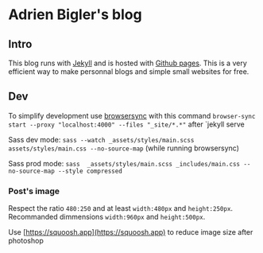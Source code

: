 # Adrien Bigler's blog

## Intro

This blog runs with [Jekyll](https://jekyllrb.com/) and is hosted with [Github pages](https://pages.github.com/). This is a very efficient way to make personnal blogs and simple small websites for free.

## Dev

To simplify development use [browsersync](https://www.browsersync.io) with this command `browser-sync start --proxy "localhost:4000" --files "_site/*.*"` after `jekyll serve

Sass dev mode: `sass --watch _assets/styles/main.scss assets/styles/main.css --no-source-map` (while running browsersync)

Sass prod mode: `sass  _assets/styles/main.scss _includes/main.css --no-source-map --style compressed`


### Post's image

Respect the ratio `480:250` and at least `width:480px` and `height:250px`. Recommanded dimmensions `width:960px` and `height:500px`.

Use [https://squoosh.app](https://squoosh.app) to reduce image size after photoshop
